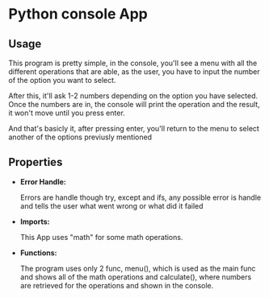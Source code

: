 <h1>Python console App</h1>
<h2>Usage</h2>
<p>
  This program is pretty simple, in the console, you'll see a menu with all the different operations
  that are able, as the user, you have to input the number of the option you want to select.

  After this, it'll ask 1-2 numbers depending on the option you have selected. Once the numbers are in,
  the console will print the operation and the result, it won't move until you press enter.

  And that's basicly it, after pressing enter, you'll return to the menu to select another of the options
  previusly mentioned
</p>

<h2>Properties</h2>
<ul>
  <li>
    <b>Error Handle: </b>
    <p>Errors are handle though try, except and ifs, any possible error is handle and tells the user what went wrong or what did it failed</p>
  </li>
  <li>
    <b>Imports: </b> 
    <p>This App uses "math" for some math operations.</p>
  </li>
  <li>
    <b>Functions: </b>
    <p>
      The program uses only 2 func, menu(), which is used as the main func and shows all of the math operations 
      and calculate(), where numbers are retrieved for the operations and shown in the console.
    </p>
  </li>
</ul>

